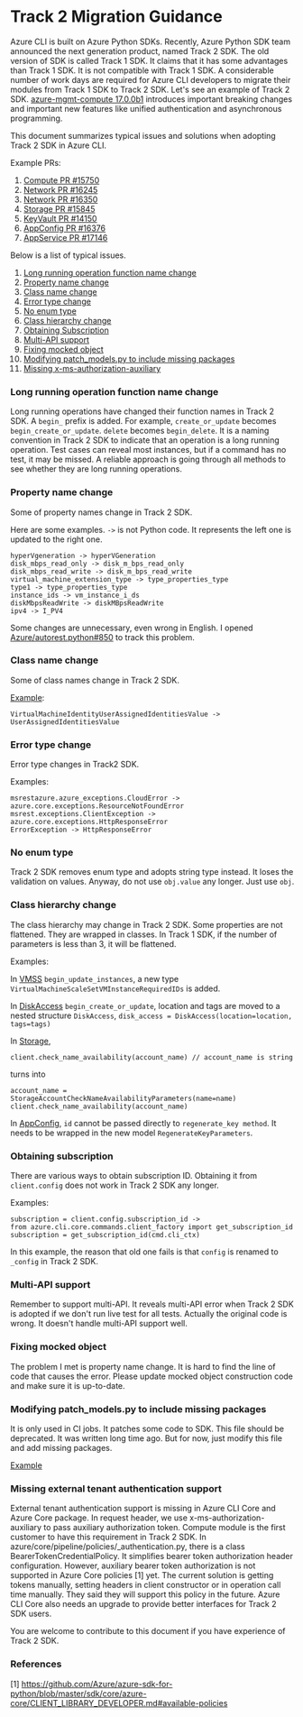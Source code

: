# Track 2 Migration Guidance

Azure CLI is built on Azure Python SDKs. Recently, Azure Python SDK team announced the next generation product, named Track 2 SDK. The old version of SDK is called Track 1 SDK. It claims that it has some advantages than Track 1 SDK. It is not compatible with Track 1 SDK. A considerable number of work days are required for Azure CLI developers to migrate their modules from Track 1 SDK to Track 2 SDK. Let's see an example of Track 2 SDK. [azure-mgmt-compute 17.0.0b1](https://pypi.org/project/azure-mgmt-compute/17.0.0b1/) introduces important breaking changes and important new features like unified authentication and asynchronous programming.

This document summarizes typical issues and solutions when adopting Track 2 SDK in Azure CLI.

Example PRs:
1. [Compute PR #15750](https://github.com/Azure/azure-cli/pull/15750)
2. [Network PR #16245](https://github.com/Azure/azure-cli/pull/16245)
3. [Network PR #16350](https://github.com/Azure/azure-cli/pull/16350)
4. [Storage PR #15845](https://github.com/Azure/azure-cli/pull/15845)
5. [KeyVault PR #14150](https://github.com/Azure/azure-cli/pull/14150)
6. [AppConfig PR #16376](https://github.com/Azure/azure-cli/pull/16376)
7. [AppService PR #17146](https://github.com/Azure/azure-cli/pull/17146)

Below is a list of typical issues.

1. [Long running operation function name change](#long-running-operation-function-name-change)
2. [Property name change](#property-name-change)
3. [Class name change](#class-name-change)
4. [Error type change](#error-type-change)
5. [No enum type](#no-enum-type)
6. [Class hierarchy change](#class-hierarchy-change)
7. [Obtaining Subscription](#obtaining-subscription)
8. [Multi-API support](#multi-api-support)
9. [Fixing mocked object](#fixing-mocked-object)
10. [Modifying patch_models.py to include missing packages](#modifying-patch_modelspy-to-include-missing-packages)
11. [Missing x-ms-authorization-auxiliary](#missing-external-tenant-authentication-support)

### Long running operation function name change

Long running operations have changed their function names in Track 2 SDK. A `begin_` prefix is added. For example, `create_or_update` becomes `begin_create_or_update`. `delete` becomes `begin_delete`. It is a naming convention in Track 2 SDK to indicate that an operation is a long running operation. Test cases can reveal most instances, but if a command has no test, it may be missed. A reliable approach is going through all methods to see whether they are long running operations.


### Property name change

Some of property names change in Track 2 SDK.

Here are some examples. `->` is not Python code. It represents the left one is updated to the right one.

```
hyperVgeneration -> hyperVGeneration
disk_mbps_read_only -> disk_m_bps_read_only
disk_mbps_read_write -> disk_m_bps_read_write
virtual_machine_extension_type -> type_properties_type
type1 -> type_properties_type
instance_ids -> vm_instance_i_ds
diskMbpsReadWrite -> diskMBpsReadWrite
ipv4 -> I_PV4
```

Some changes are unnecessary, even wrong in English. I opened [Azure/autorest.python#850](https://github.com/Azure/autorest.python/issues/850) to track this problem.

### Class name change

Some of class names change in Track 2 SDK.

[Example](https://github.com/Azure/azure-cli/pull/15750/files#diff-fd5160263d5431e9cdbf0f83abad213589c44c4c2724ff66b1172218caeb8396R629):

```
VirtualMachineIdentityUserAssignedIdentitiesValue -> UserAssignedIdentitiesValue
```

### Error type change

Error type changes in Track2 SDK.

Examples:

```
msrestazure.azure_exceptions.CloudError -> azure.core.exceptions.ResourceNotFoundError
msrest.exceptions.ClientException -> azure.core.exceptions.HttpResponseError
ErrorException -> HttpResponseError
```

### No enum type

Track 2 SDK removes enum type and adopts string type instead. It loses the validation on values. Anyway, do not use `obj.value` any longer. Just use `obj`.

### Class hierarchy change

The class hierarchy may change in Track 2 SDK. Some properties are not flattened. They are wrapped in classes. In Track 1 SDK, if the number of parameters is less than 3, it will be flattened.

Examples:

In [VMSS](https://github.com/Azure/azure-cli/pull/15750/files?file-filters%5B%5D=.py#diff-fd5160263d5431e9cdbf0f83abad213589c44c4c2724ff66b1172218caeb8396R2688) `begin_update_instances`, a new type `VirtualMachineScaleSetVMInstanceRequiredIDs` is added.

In [DiskAccess](https://github.com/Azure/azure-cli/pull/15750/files#diff-fd5160263d5431e9cdbf0f83abad213589c44c4c2724ff66b1172218caeb8396R3602) `begin_create_or_update`, location and tags are moved to a nested structure `DiskAccess`, `disk_access = DiskAccess(location=location, tags=tags)`

In [Storage](https://github.com/Azure/azure-cli/pull/15845/files#diff-4cfe9a680ae04774e116b45bc06a679db751bfad1de211c6d2b3bc471900d8bfR23),
```
client.check_name_availability(account_name) // account_name is string
```
turns into
```
account_name = StorageAccountCheckNameAvailabilityParameters(name=name) client.check_name_availability(account_name)
```

In [AppConfig](https://github.com/Azure/azure-cli/pull/16376/files#diff-1796b5bb574aca9235e83b02a207cb8a42aafab920f3aae1c46af22bf0ce5aa4R191), `id` cannot be passed directly to `regenerate_key method`. It needs to be wrapped in the new model `RegenerateKeyParameters`.

### Obtaining subscription

There are various ways to obtain subscription ID. Obtaining it from `client.config` does not work in Track 2 SDK any longer.

Examples:

```
subscription = client.config.subscription_id ->
from azure.cli.core.commands.client_factory import get_subscription_id
subscription = get_subscription_id(cmd.cli_ctx)
```

In this example, the reason that old one fails is that `config` is renamed to `_config` in Track 2 SDK.

### Multi-API support

Remember to support multi-API. It reveals multi-API error when Track 2 SDK is adopted if we don't run live test for all tests. Actually the original code is wrong. It doesn't handle multi-API support well.

### Fixing mocked object

The problem I met is property name change. It is hard to find the line of code that causes the error. Please update mocked object construction code and make sure it is up-to-date.

### Modifying patch_models.py to include missing packages

It is only used in CI jobs. It patches some code to SDK. This file should be deprecated. It was written long time ago. But for now, just modify this file and add missing packages.

[Example](https://github.com/Azure/azure-cli/pull/15750/files#diff-e1256a3d1d91aea524b252fa7dc4a64b83d183b7f57fb5c326b270a1c4b224a7)

### Missing external tenant authentication support

External tenant authentication support is missing in Azure CLI Core and Azure Core package. In request header, we use x-ms-authorization-auxiliary to pass auxiliary authorization token. Compute module is the first customer to have this requirement in Track 2 SDK. In azure/core/pipeline/policies/_authentication.py, there is a class BearerTokenCredentialPolicy. It simplifies bearer token authorization header configuration. However, auxiliary bearer token authorization is not supported in Azure Core policies [1] yet. The current solution is getting tokens manually, setting headers in client constructor or in operation call time manually. They said they will support this policy in the future. Azure CLI Core also needs an upgrade to provide better interfaces for Track 2 SDK users.

You are welcome to contribute to this document if you have experience of Track 2 SDK.

### References

[1] https://github.com/Azure/azure-sdk-for-python/blob/master/sdk/core/azure-core/CLIENT_LIBRARY_DEVELOPER.md#available-policies
